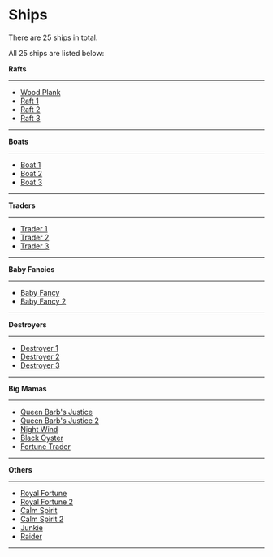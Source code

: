 # Ships

There are 25 ships in total.

All 25 ships are listed below:

 **Rafts**

 ---
 * [Wood Plank](/pages/ships/rafts/woodplank.md)
 * [Raft 1](/pages/ships/rafts/raft1.md)
 * [Raft 2](/pages/ships/rafts/raft2.md)
 * [Raft 3](/pages/ships/rafts/raft3.md)
---

**Boats**

---
 * [Boat 1](/pages/ships/boats/boat1.md)
 * [Boat 2](/pages/ships/boats/boat2.md)
 * [Boat 3](/pages/ships/boats/boat3.md)
---

**Traders**

---
 * [Trader 1](/pages/ships/traders/trader1.md)
 * [Trader 2](/pages/ships/traders/trader2.md)
 * [Trader 3](/pages/ships/traders/trader3.md)
---

**Baby Fancies**

---
 * [Baby Fancy](/pages/ships/baby-fancies/babyfancy1.md)
 * [Baby Fancy 2](/pages/ships/baby-fancies/babyfancy2.md)
---

**Destroyers**

---
 * [Destroyer 1](/pages/ships/destroyers/destroyer1.md)
 * [Destroyer 2](/pages/ships/destroyers/destroyer2.md)
 * [Destroyer 3](/pages/ships/destroyers/destroyer3.md)
---

**Big Mamas**

---
 * [Queen Barb's Justice](/pages/ships/big-mamas/qbj.md)
 * [Queen Barb's Justice 2](/pages/ships/big-mamas/qbj2.md)
 * [Night Wind](/pages/ships/big-mamas/nightwind.md)
 * [Black Oyster](/pages/ships/big-mamas/blackoyster.md)
 * [Fortune Trader](/pages/ships/big-mamas/fortunetrader.md)
 ---

 **Others**

 ---
 * [Royal Fortune](/pages/ships/big-mamas/royalfortune.md)
 * [Royal Fortune 2](/pages/ships/big-mamas/royalfortune2.md)
 * [Calm Spirit](/pages/ships/big-mamas/calmspirit.md)
 * [Calm Spirit 2](/pages/ships/big-mamas/calmspirit2.md)
 * [Junkie](/pages/ships/big-mamas/junkie.md)
 * [Raider](/pages/ships/big-mamas/raider.md)
 ---